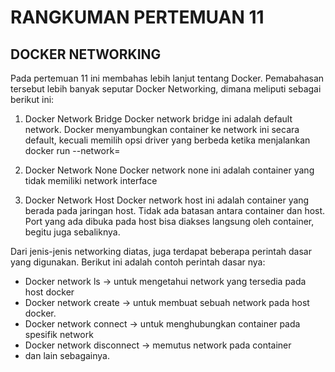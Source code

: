 # RANGKUMAN PERTEMUAN 11

## DOCKER NETWORKING

Pada pertemuan 11 ini membahas lebih lanjut tentang Docker. Pemabahasan tersebut lebih banyak seputar Docker Networking, dimana meliputi sebagai berikut ini:

1. Docker Network Bridge
Docker network bridge ini adalah default network. Docker menyambungkan container ke network ini secara default, kecuali memilih opsi driver yang berbeda ketika menjalankan docker run --network=<NETWORK>

2. Docker Network None
Docker network none ini adalah container yang tidak memiliki network interface

3. Docker Network Host
Docker network host ini adalah container yang berada pada jaringan host. Tidak ada batasan antara container dan host. Port yang ada dibuka pada host bisa diakses langsung oleh container, begitu juga sebaliknya.

Dari jenis-jenis networking diatas, juga terdapat beberapa perintah dasar yang digunakan. Berikut ini adalah contoh perintah dasar nya:
- Docker network ls -> untuk mengetahui network yang tersedia pada host docker
- Docker network create -> untuk membuat sebuah network pada host docker.
- Docker network connect -> untuk menghubungkan container pada spesifik network
- Docker network disconnect -> memutus network pada container
- dan lain sebagainya.
